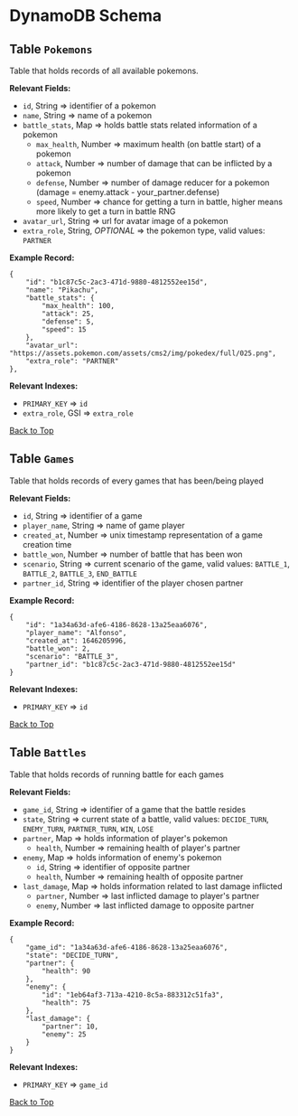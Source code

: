 # DynamoDB Schema

## Table `Pokemons`

Table that holds records of all available pokemons.

**Relevant Fields:**

- `id`, String => identifier of a pokemon
- `name`, String => name of a pokemon
- `battle_stats`, Map => holds battle stats related information of a pokemon
  - `max_health`, Number => maximum health (on battle start) of a pokemon
  - `attack`, Number => number of damage that can be inflicted by a pokemon
  - `defense`, Number => number of damage reducer for a pokemon (damage = enemy.attack - your_partner.defense)
  - `speed`, Number => chance for getting a turn in battle, higher means more likely to get a turn in battle RNG
- `avatar_url`, String => url for avatar image of a pokemon
- `extra_role`, String, *OPTIONAL* => the pokemon type, valid values: `PARTNER`

**Example Record:**

```
{
    "id": "b1c87c5c-2ac3-471d-9880-4812552ee15d",
    "name": "Pikachu",
    "battle_stats": {
        "max_health": 100,
        "attack": 25,
        "defense": 5,
        "speed": 15
    },
    "avatar_url": "https://assets.pokemon.com/assets/cms2/img/pokedex/full/025.png",
    "extra_role": "PARTNER"
},
```

**Relevant Indexes:**
- `PRIMARY_KEY` => `id`
- `extra_role`, GSI => `extra_role`

[Back to Top](#dynamodb-schema)

## Table `Games`

Table that holds records of every games that has been/being played

**Relevant Fields:**

- `id`, String => identifier of a game
- `player_name`, String => name of game player
- `created_at`, Number => unix timestamp representation of a game creation time
- `battle_won`, Number => number of battle that has been won
- `scenario`, String => current scenario of the game, valid values: `BATTLE_1`, `BATTLE_2`, `BATTLE_3`, `END_BATTLE`
- `partner_id`, String => identifier of the player chosen partner

**Example Record:**

```
{
    "id": "1a34a63d-afe6-4186-8628-13a25eaa6076",
    "player_name": "Alfonso",
    "created_at": 1646205996,
    "battle_won": 2,
    "scenario": "BATTLE_3",
    "partner_id": "b1c87c5c-2ac3-471d-9880-4812552ee15d"
}
```

**Relevant Indexes:**
- `PRIMARY_KEY` => `id`

[Back to Top](#dynamodb-schema)


## Table `Battles`

Table that holds records of running battle for each games

**Relevant Fields:**
- `game_id`, String => identifier of a game that the battle resides
- `state`, String => current state of a battle, valid values: `DECIDE_TURN`, `ENEMY_TURN`, `PARTNER_TURN`, `WIN`, `LOSE`
- `partner`, Map => holds information of player's pokemon
  - `health`, Number => remaining health of player's partner
- `enemy`, Map => holds information of enemy's pokemon
  - `id`, String => identifier of opposite partner
  - `health`, Number => remaining health of opposite partner
- `last_damage`, Map => holds information related to last damage inflicted
  - `partner`, Number => last inflicted damage to player's partner
  - `enemy`, Number => last inflicted damage to opposite partner

**Example Record:**

```
{
    "game_id": "1a34a63d-afe6-4186-8628-13a25eaa6076",
    "state": "DECIDE_TURN",
    "partner": {
        "health": 90
    },
    "enemy": {
        "id": "1eb64af3-713a-4210-8c5a-883312c51fa3",
        "health": 75
    },
    "last_damage": {
        "partner": 10,
        "enemy": 25
    }
}
```

**Relevant Indexes:**
- `PRIMARY_KEY` => `game_id`


[Back to Top](#dynamodb-schema)
